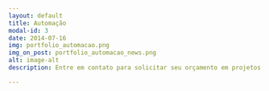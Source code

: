 ```yaml
---
layout: default
title: Automação
modal-id: 3
date: 2014-07-16
img: portfolio_automacao.png
img_on_post: portfolio_automacao_news.png
alt: image-alt
description: Entre em contato para solicitar seu orçamento em projetos de automação.

---
```

